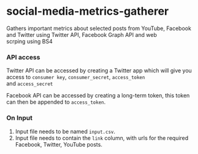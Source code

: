 # social-media-metrics-gatherer
Gathers important metrics about selected posts from YouTube, Facebook and Twitter using Twitter API, Facebook Graph API and web <br>
scrping using BS4

### API access
Twitter API can be accessed by creating a Twitter app which will give you access to `consumer key`, `consumer_secret`, `access_token` <br>
and `access_secret`

Facebook API can be accessed by creating a long-term token, this token can then be appended to `access_token`.

### On Input
1. Input file needs to be named `input.csv`.
2. Input file needs to contain the `link` column, with urls for the required Facebook, Twitter, YouTube posts.
